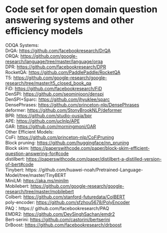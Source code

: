 # Code set for open domain question answering systems and other efficiency models
ODQA Systems:  
DrQA: https://github.com/facebookresearch/DrQA  
ORQA: https://github.com/google-research/language/tree/master/language/orqa  
DPR: https://github.com/facebookresearch/DPR  
RocketQA: https://github.com/PaddlePaddle/RocketQA  
T5: https://github.com/google-research/google-research/tree/master/t5_closed_book_qa  
FiD: https://github.com/facebookresearch/FiD  
DenSPI: https://github.com/seominjoon/denspi   
DenSPI+Sparc: https://github.com/jhyuklee/sparc  
DensePhrases: https://github.com/princeton-nlp/DensePhrases  
deformer: https://github.com/StonyBrookNLP/deformer  
BPR: https://github.com/studio-ousia/bpr  
APE: https://github.com/uclnlp/APE  
GAR: https://github.com/morningmoni/GAR  
Other Efficient Models:  
CoFi: https://github.com/princeton-nlp/CoFiPruning  
Block pruning: https://github.com/huggingface/nn_pruning  
Block skim: https://paperswithcode.com/paper/block-skim-efficient-question-answering-for#code  
distilbert: https://paperswithcode.com/paper/distilbert-a-distilled-version-of-bert#code  
Tinybert: https: //github.com/huawei-noah/Pretrained-Language-Model/tree/master/TinyBERT  
MiniLM: https://aka.ms/minilm  
Mobilebert: https://github.com/google-research/google-research/tree/master/mobilebert  
Colbert: https://github.com/stanford-futuredata/ColBERT  
poly-encoder: https://github.com/sfzhou5678/PolyEncoder  
PAQ：https:// github.com/facebookresearch/PAQ  
EMDR2: https://github.com/DevSinghSachan/emdr2  
Bert-serini: https://github.com/castorini/bertserini  
DrBoost: https://github.com/facebookresearch/drboost
